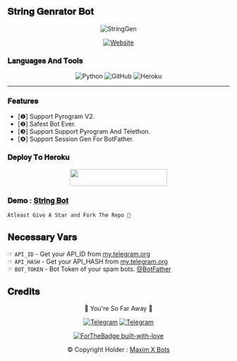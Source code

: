 ## 𝐒𝐭𝐫𝐢𝐧𝐠 𝐆𝐞𝐧𝐫𝐚𝐭𝐨𝐫 𝐁𝐨𝐭
<p align="center">

<img src="https://te.legra.ph/file/0c13eb00aaba21dd2f541.jpg" alt="StringGen">

<p align="center"><a href="https://github.com/AL3X-Github"><img alt="Website" src="https://img.shields.io/badge/𝐈 𝐙 𝐔 𝐌 𝐈-blue"></a></p>

### 𝐋𝐚𝐧𝐠𝐮𝐚𝐠𝐞𝐬 𝐀𝐧𝐝 𝐓𝐨𝐨𝐥𝐬

 <div align="center">

![Python](https://img.shields.io/badge/Python-3776AB?style=for-the-badge&logo=python&logoColor=white) ![GitHub](https://img.shields.io/badge/GitHub-100000?style=for-the-badge&logo=github&logoColor=white)
![Heroku](https://img.shields.io/badge/Heroku-430098?style=for-the-badge&logo=heroku&logoColor=white)

</div>

----
 
### 𝐅𝐞𝐚𝐭𝐮𝐫𝐞𝐬

- [❶] Support Pyrogram V2.
- [❷] Safest Bot Ever.
- [❸] Support Support Pyrogram And Telethon.
- [❹] Support Session Gen For BotFather.

### 𝐃𝐞𝐩𝐥𝐨𝐲 𝐓𝐨 𝐇𝐞𝐫𝐨𝐤𝐮
  
  <p align="center"><a href="https://heroku.com/deploy?template=https://github.com/AL3X-Github/StringBot"> <img src="https://img.shields.io/badge/Deploy%20To%20Heroku-black?style=for-the-badge&logo=heroku" width="220" height="38.45"/></a></p>



### 𝐃𝐞𝐦𝐨 : [𝐒𝐭𝐫𝐢𝐧𝐠 𝐁𝐨𝐭](https://telegram.me/IzumiTestBot)

```
Atleast Give A Star and Fork The Repo 🖤
```

## 𝐍𝐞𝐜𝐞𝐬𝐬𝐚𝐫𝐲 𝐕𝐚𝐫𝐬

☞ `API_ID` - Get your API_ID from [my.telegram.org](https://my.telegram.org/apps)<br>
☞ `API_HASH` - Get your API_HASH from [my.telegram.org](https://my.telegram.org/apps)<br>
☞ `BOT_TOKEN` - Bot Token of your spam bots. [@BotFather](https://t.me/BotFather)<br>


## 𝐂𝐫𝐞𝐝𝐢𝐭𝐬

<div align="center">

🍂 You're So Far Away 🍃

[![Telegram](https://img.shields.io/badge/Group-%232C3454?style=for-the-badge&logo=telegram&logoColor=white)](https://t.me/MaximXGroup) [![Telegram](https://img.shields.io/badge/Channel-%232C3454?style=for-the-badge&logo=telegram&logoColor=white)](https://t.me/MaximXChannels)

[![ForTheBadge built-with-love](http://ForTheBadge.com/images/badges/built-with-love.svg)](https://github.com/AL3X-Github)

© Copyright Holder : [Maxim X Bots](https://t.me/MaximXBots)

</div>


